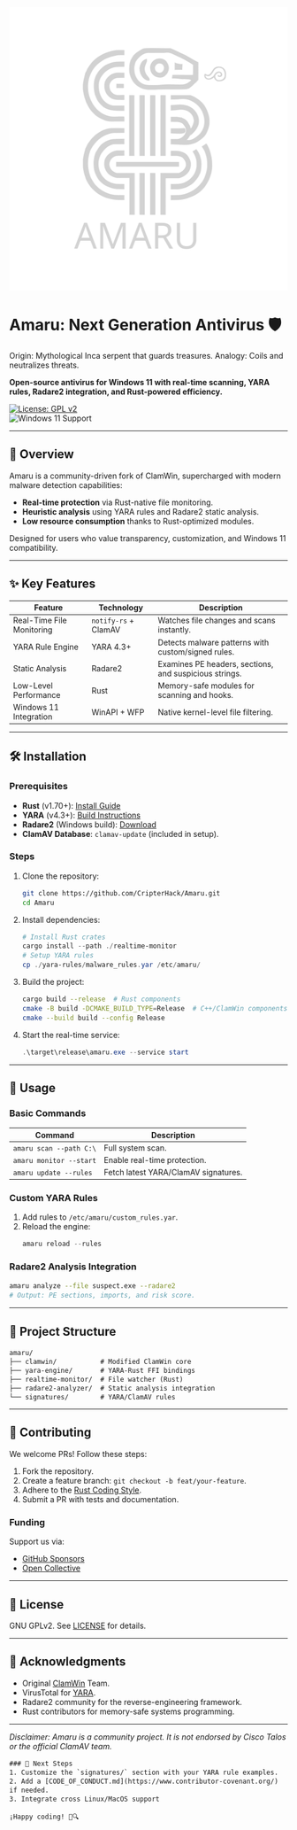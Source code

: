 <p align="center">
  <img src="Amaru-logo.svg" alt="Aproxima Logo" width="512" height="512"/>
</p>

# Amaru: Next Generation Antivirus 🛡️  

Origin: Mythological Inca serpent that guards treasures.
Analogy: Coils and neutralizes threats.

**Open-source antivirus for Windows 11 with real-time scanning, YARA rules, Radare2 integration, and Rust-powered efficiency.**  

[![License: GPL v2](https://img.shields.io/badge/License-GPL_v2-blue.svg)](https://www.gnu.org/licenses/old-licenses/gpl-2.0.en.html)  
![Windows 11 Support](https://img.shields.io/badge/Windows-11-0078D4?logo=windows)  

---

## 📖 Overview  
Amaru is a community-driven fork of ClamWin, supercharged with modern malware detection capabilities:  
- **Real-time protection** via Rust-native file monitoring.  
- **Heuristic analysis** using YARA rules and Radare2 static analysis.  
- **Low resource consumption** thanks to Rust-optimized modules.  

Designed for users who value transparency, customization, and Windows 11 compatibility.  

---

## ✨ Key Features  
| **Feature**               | **Technology**          | **Description**                                      |  
|---------------------------|-------------------------|------------------------------------------------------|  
| Real-Time File Monitoring | `notify-rs` + ClamAV    | Watches file changes and scans instantly.            |  
| YARA Rule Engine          | YARA 4.3+               | Detects malware patterns with custom/signed rules.   |  
| Static Analysis           | Radare2                 | Examines PE headers, sections, and suspicious strings.|  
| Low-Level Performance     | Rust                    | Memory-safe modules for scanning and hooks.          |  
| Windows 11 Integration    | WinAPI + WFP            | Native kernel-level file filtering.                  |  

---

## 🛠️ Installation  

### Prerequisites  
- **Rust** (v1.70+): [Install Guide](https://www.rust-lang.org/tools/install)  
- **YARA** (v4.3+): [Build Instructions](https://yara.readthedocs.io/en/stable/gettingstarted.html)  
- **Radare2** (Windows build): [Download](https://radare.mikelloc.com/)  
- **ClamAV Database**: `clamav-update` (included in setup).  

### Steps  
1. Clone the repository:  
   ```bash
   git clone https://github.com/CripterHack/Amaru.git
   cd Amaru
   ```

2. Install dependencies:  
   ```powershell
   # Install Rust crates
   cargo install --path ./realtime-monitor
   # Setup YARA rules
   cp ./yara-rules/malware_rules.yar /etc/amaru/
   ```

3. Build the project:  
   ```bash
   cargo build --release  # Rust components
   cmake -B build -DCMAKE_BUILD_TYPE=Release  # C++/ClamWin components
   cmake --build build --config Release
   ```

4. Start the real-time service:  
   ```powershell
   .\target\release\amaru.exe --service start
   ```

---

## 🚀 Usage  

### Basic Commands  
| Command                          | Description                          |  
|----------------------------------|--------------------------------------|  
| `amaru scan --path C:\`     | Full system scan.                    |  
| `amaru monitor --start`     | Enable real-time protection.         |  
| `amaru update --rules`      | Fetch latest YARA/ClamAV signatures. |  

### Custom YARA Rules  
1. Add rules to `/etc/amaru/custom_rules.yar`.  
2. Reload the engine:  
   ```powershell
   amaru reload --rules
   ```

### Radare2 Analysis Integration  
```bash
amaru analyze --file suspect.exe --radare2
# Output: PE sections, imports, and risk score.
```

---

## 📂 Project Structure  
```  
amaru/  
├── clamwin/           # Modified ClamWin core  
├── yara-engine/       # YARA-Rust FFI bindings  
├── realtime-monitor/  # File watcher (Rust)  
├── radare2-analyzer/  # Static analysis integration  
└── signatures/        # YARA/ClamAV rules  
```

---

## 🤝 Contributing  
We welcome PRs! Follow these steps:  
1. Fork the repository.  
2. Create a feature branch: `git checkout -b feat/your-feature`.  
3. Adhere to the [Rust Coding Style](https://github.com/rust-lang/rfcs/blob/master/style-guide/README.md).  
4. Submit a PR with tests and documentation.  

### Funding  
Support us via:  
- [GitHub Sponsors](https://github.com/sponsors/CripterHack)  
- [Open Collective](https://opencollective.com/Amaru)  

---

## 📜 License  
GNU GPLv2. See [LICENSE](LICENSE) for details.  

---

## 🙌 Acknowledgments  
- Original [ClamWin](https://github.com/clamwin/clamwin) Team.  
- VirusTotal for [YARA](https://github.com/VirusTotal/yara).  
- Radare2 community for the reverse-engineering framework.  
- Rust contributors for memory-safe systems programming.  

---

*Disclaimer: Amaru is a community project. It is not endorsed by Cisco Talos or the official ClamAV team.*  
```
### 📌 Next Steps  
1. Customize the `signatures/` section with your YARA rule examples.  
2. Add a [CODE_OF_CONDUCT.md](https://www.contributor-covenant.org/) if needed.  
3. Integrate cross Linux/MacOS support

¡Happy coding! 🦀🔍